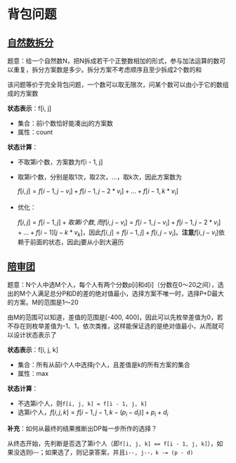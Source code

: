 # 背包问题

## [自然数拆分](https://www.acwing.com/problem/content/281/)

题意：给一个自然数N，把N拆成若干个正整数相加的形式，参与加法运算的数可以重复，拆分方案数是多少。拆分方案不考虑顺序且至少拆成2个数的和

该问题等价于完全背包问题，一个数可以取无限次，问某个数可以由小于它的数组成的方案数

**状态表示**：f[i, j]

- 集合：前i个数恰好能凑出j的方案数
- 属性：count

**状态计算**：

- 不取第i个数，方案数为f[i - 1, j]

- 取第i个数，分别是取1次，取2次，...，取k次，因此方案数为

  $f[i, j] = f[i - 1, j - v_i] + f[i - 1, j - 2*v_i] + ... + f[i - 1, k*v_i]$

- 优化：

  $f[i, j] = f[i - 1, j] + 取第i个数,而f[i, j - v_i] = f[i - 1, j - v_i] + f[i - 1, j - 2*v_i] + ... + f[i - 1][j - k*v_k]$，因此$f[i, j] = f[i - 1, j] + f[i, j - v_i]$。**注意**$f[i, j - v_i]$依赖于前面的状态，因此j要从小到大遍历

## [陪审团](https://www.acwing.com/problem/content/282/)

题意：N个人中选M个人，每个人有两个分数p[i]和d[i]（分数在0～20之间），选出的M个人满足总分P和D的差的绝对值最小，选择方案不唯一时，选择P+D最大的方案。M的范围是1～20

由M的范围可以知道，差值的范围是[-400, 400]，因此可以先枚举差值为0，若不存在则枚举差值为-1、1，依次类推，这样能保证选的是绝对值最小，从而就可以设计状态表示了

**状态表示**：f[i, j, k]

- 集合：所有从前i个人中选择j个人，且差值是k的所有方案的集合
- 属性：max

**状态计算**：

- 不选第i个人，则`f[i, j, k] = f[i - 1, j, k]`
- 选第i个人，$f[i, j, k] = f[i - 1, j - 1, k - (p_i - d_i)] + p_i + d_i$

**补充**：如何从最终的结果推断出DP每一步所作的选择？

从终态开始，先判断是否选了第i个人（即`f[i, j, k] == f[i - 1, j, k]`），如果没选则i--；如果选了，则记录答案，并且`i--, j--，k -= (p - d)`

